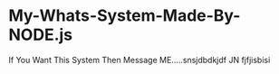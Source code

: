 # My-Whats-System-Made-By-NODE.js
If You Want This System Then Message ME.....snsjdbdkjdf JN fjfjisbisi

